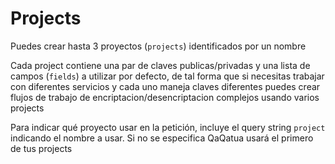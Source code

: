# Projects

Puedes crear hasta 3 proyectos (`projects`) identificados por un nombre 

Cada project contiene una par de claves publicas/privadas y una lista de campos (`fields`) a utilizar por defecto,
de tal forma que si necesitas trabajar con diferentes servicios y cada uno maneja claves diferentes
puedes crear flujos de trabajo de encriptacion/desencriptacion complejos usando varios projects

Para indicar qué proyecto usar en la petición, incluye el query string `project` indicando el nombre a usar.
Si no se especifica QaQatua usará el primero de tus projects
